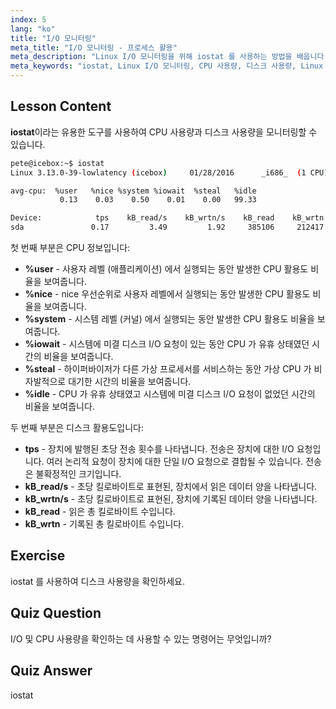 ```yaml
---
index: 5
lang: "ko"
title: "I/O 모니터링"
meta_title: "I/O 모니터링 - 프로세스 활용"
meta_description: "Linux I/O 모니터링을 위해 iostat 를 사용하는 방법을 배웁니다. 이 필수 명령어를 통해 CPU 및 디스크 사용량 지표를 이해합니다. 시스템 성능을 향상시키세요!"
meta_keywords: "iostat, Linux I/O 모니터링, CPU 사용량, 디스크 사용량, Linux 명령어, 초보자, 튜토리얼, 가이드"
---
```


## Lesson Content

**iostat**이라는 유용한 도구를 사용하여 CPU 사용량과 디스크 사용량을 모니터링할 수 있습니다.

```bash
pete@icebox:~$ iostat
Linux 3.13.0-39-lowlatency (icebox)     01/28/2016      _i686_  (1 CPU)

avg-cpu:  %user   %nice %system %iowait  %steal   %idle
           0.13    0.03    0.50    0.01    0.00   99.33

Device:            tps    kB_read/s    kB_wrtn/s    kB_read    kB_wrtn
sda               0.17         3.49         1.92     385106     212417
```

첫 번째 부분은 CPU 정보입니다:

- **%user** - 사용자 레벨 (애플리케이션) 에서 실행되는 동안 발생한 CPU 활용도 비율을 보여줍니다.
- **%nice** - nice 우선순위로 사용자 레벨에서 실행되는 동안 발생한 CPU 활용도 비율을 보여줍니다.
- **%system** - 시스템 레벨 (커널) 에서 실행되는 동안 발생한 CPU 활용도 비율을 보여줍니다.
- **%iowait** - 시스템에 미결 디스크 I/O 요청이 있는 동안 CPU 가 유휴 상태였던 시간의 비율을 보여줍니다.
- **%steal** - 하이퍼바이저가 다른 가상 프로세서를 서비스하는 동안 가상 CPU 가 비자발적으로 대기한 시간의 비율을 보여줍니다.
- **%idle** - CPU 가 유휴 상태였고 시스템에 미결 디스크 I/O 요청이 없었던 시간의 비율을 보여줍니다.

두 번째 부분은 디스크 활용도입니다:

- **tps** - 장치에 발행된 초당 전송 횟수를 나타냅니다. 전송은 장치에 대한 I/O 요청입니다. 여러 논리적 요청이 장치에 대한 단일 I/O 요청으로 결합될 수 있습니다. 전송은 불확정적인 크기입니다.
- **kB_read/s** - 초당 킬로바이트로 표현된, 장치에서 읽은 데이터 양을 나타냅니다.
- **kB_wrtn/s** - 초당 킬로바이트로 표현된, 장치에 기록된 데이터 양을 나타냅니다.
- **kB_read** - 읽은 총 킬로바이트 수입니다.
- **kB_wrtn** - 기록된 총 킬로바이트 수입니다.

## Exercise

iostat 를 사용하여 디스크 사용량을 확인하세요.

## Quiz Question

I/O 및 CPU 사용량을 확인하는 데 사용할 수 있는 명령어는 무엇입니까?

## Quiz Answer

iostat
